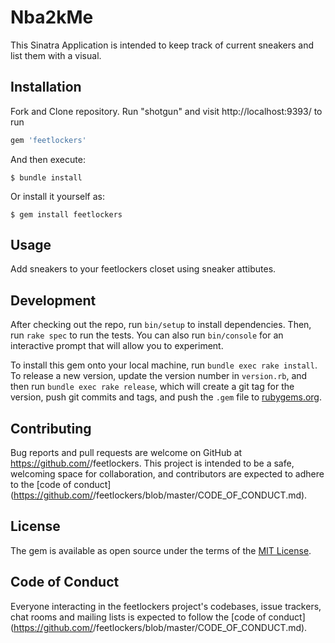 # Nba2kMe
This Sinatra Application is intended to keep track of current sneakers and list them with a visual.



## Installation
Fork and Clone repository. Run "shotgun" and visit http://localhost:9393/ to run 

```ruby
gem 'feetlockers'
```

And then execute:

    $ bundle install

Or install it yourself as:

    $ gem install feetlockers

## Usage
Add sneakers to your feetlockers closet using sneaker attibutes. 

## Development

After checking out the repo, run `bin/setup` to install dependencies. Then, run `rake spec` to run the tests. You can also run `bin/console` for an interactive prompt that will allow you to experiment.

To install this gem onto your local machine, run `bundle exec rake install`. To release a new version, update the version number in `version.rb`, and then run `bundle exec rake release`, which will create a git tag for the version, push git commits and tags, and push the `.gem` file to [rubygems.org](https://rubygems.org).

## Contributing

Bug reports and pull requests are welcome on GitHub at https://github.com/<github vincentservio>/feetlockers. This project is intended to be a safe, welcoming space for collaboration, and contributors are expected to adhere to the [code of conduct](https://github.com/<github vincentservio>/feetlockers/blob/master/CODE_OF_CONDUCT.md).


## License

The gem is available as open source under the terms of the [MIT License](https://opensource.org/licenses/MIT).

## Code of Conduct

Everyone interacting in the feetlockers project's codebases, issue trackers, chat rooms and mailing lists is expected to follow the [code of conduct](https://github.com/<github vincentservio>/feetlockers/blob/master/CODE_OF_CONDUCT.md).
